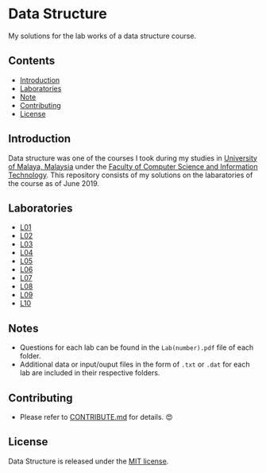 # Data Structure
My solutions for the lab works of a data structure course.

## Contents
- [Introduction](#Introduction)
- [Laboratories](#Laboratories)
- [Note](#Note)
- [Contributing](#Contributing)
- [License](#License)

## Introduction
Data structure was one of the courses I took during my studies in [University of Malaya, Malaysia][1] under the [Faculty of Computer Science and Information Technology][2]. This repository consists of my solutions on the labaratories of the course as of June 2019.

## Laboratories
- [L01](./L01)
- [L02](./L02)
- [L03](./L03)
- [L04](./L04)
- [L05](./L05)
- [L06](./L06)
- [L07](./L07)
- [L08](./L08)
- [L09](./L09)
- [L10](./L10)

## Notes
- Questions for each lab can be found in the `Lab(number).pdf` file of each folder.
- Additional data or input/ouput files in the form of `.txt` or `.dat` for each lab are included in their respective folders.

## Contributing
- Please refer to [CONTRIBUTE.md](./CONTRIBUTE.md) for details. :heart_eyes:

## License
Data Structure is released under the [MIT license](./LICENSE).

[1]: https://www.um.edu.my/
[2]: http://www.fsktm.um.edu.my/
